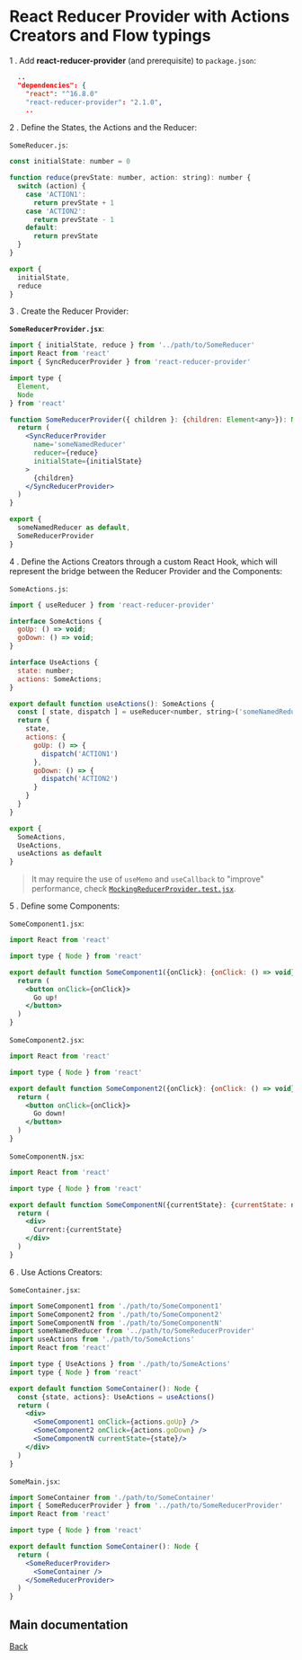 # React Reducer Provider with Actions Creators and Flow typings

1 . Add **react-reducer-provider** (and prerequisite) to `package.json`:

```json
  ..
  "dependencies": {
    "react": "^16.8.0"
    "react-reducer-provider": "2.1.0",
    ..
```

2 . Define the States, the Actions and the Reducer:

`SomeReducer.js`:

```js
const initialState: number = 0

function reduce(prevState: number, action: string): number {
  switch (action) {
    case 'ACTION1':
      return prevState + 1
    case 'ACTION2':
      return prevState - 1
    default:
      return prevState
  }
}

export {
  initialState,
  reduce
}
```

3 . Create the Reducer Provider:

**`SomeReducerProvider.jsx`**:

```jsx
import { initialState, reduce } from '../path/to/SomeReducer'
import React from 'react'
import { SyncReducerProvider } from 'react-reducer-provider'

import type {
  Element,
  Node
} from 'react'

function SomeReducerProvider({ children }: {children: Element<any>}): Node {
  return (
    <SyncReducerProvider
      name='someNamedReducer'
      reducer={reduce}
      initialState={initialState}
    >
      {children}
    </SyncReducerProvider>
  )
}

export {
  someNamedReducer as default,
  SomeReducerProvider
}
```

4 . Define the Actions Creators through a custom React Hook, which will represent the bridge between the Reducer Provider and the Components:

`SomeActions.js`:

```js
import { useReducer } from 'react-reducer-provider'

interface SomeActions {
  goUp: () => void;
  goDown: () => void;
}

interface UseActions {
  state: number;
  actions: SomeActions;
}

export default function useActions(): SomeActions {
  const [ state, dispatch ] = useReducer<number, string>('someNamedReducer')
  return {
    state,
    actions: {
      goUp: () => {
        dispatch('ACTION1')
      },
      goDown: () => {
        dispatch('ACTION2')
      }
    }
  }
}

export {
  SomeActions,
  UseActions,
  useActions as default
}
```

> It may require the use of `useMemo` and `useCallback` to "improve" performance, check [`MockingReducerProvider.test.jsx`](../src/test/js/MockingReducerProvider.test.jsx).

5 . Define some Components:

`SomeComponent1.jsx`:

```jsx
import React from 'react'

import type { Node } from 'react'

export default function SomeComponent1({onClick}: {onClick: () => void}): Node {
  return (
    <button onClick={onClick}>
      Go up!
    </button>
  )
}
```

`SomeComponent2.jsx`:

```jsx
import React from 'react'

import type { Node } from 'react'

export default function SomeComponent2({onClick}: {onClick: () => void}): Node {
  return (
    <button onClick={onClick}>
      Go down!
    </button>
  )
}
```

`SomeComponentN.jsx`:

```jsx
import React from 'react'

import type { Node } from 'react'

export default function SomeComponentN({currentState}: {currentState: number}): Node {
  return (
    <div>
      Current:{currentState}
    </div>
  )
}
```

6 . Use Actions Creators:

`SomeContainer.jsx`:

```jsx
import SomeComponent1 from './path/to/SomeComponent1'
import SomeComponent2 from './path/to/SomeComponent2'
import SomeComponentN from './path/to/SomeComponentN'
import someNamedReducer from '../path/to/SomeReducerProvider'
import useActions from './path/to/SomeActions'
import React from 'react'

import type { UseActions } from './path/to/SomeActions'
import type { Node } from 'react'

export default function SomeContainer(): Node {
  const {state, actions}: UseActions = useActions()
  return (
    <div>
      <SomeComponent1 onClick={actions.goUp} />
      <SomeComponent2 onClick={actions.goDown} />
      <SomeComponentN currentState={state}/>
    </div>
  )
}
```

`SomeMain.jsx`:

```jsx
import SomeContainer from './path/to/SomeContainer'
import { SomeReducerProvider } from '../path/to/SomeReducerProvider'
import React from 'react'

import type { Node } from 'react'

export default function SomeContainer(): Node {
  return (
    <SomeReducerProvider>
      <SomeContainer />
    </SomeReducerProvider>
  )
}
```

## Main documentation

[Back](../README.md)
